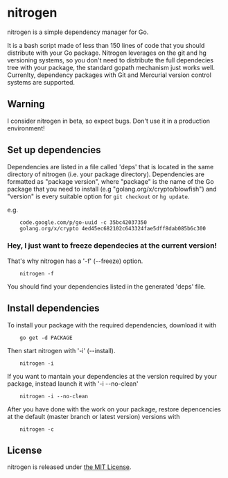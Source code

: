 nitrogen
=========

nitrogen is a simple dependency manager for Go.

It is a bash script made of less than 150 lines of code that you should 
distribute with your Go package. Nitrogen leverages on the git and hg 
versioning systems, so you don't need to distribute the full dependecies 
tree with your package, the standard gopath mechanism just works well. 
Currenlty, dependency packages with Git and Mercurial version control 
systems are supported.

Warning
--------

I consider nitrogen in beta, so expect bugs. Don't use it in a production 
environment!

Set up dependencies
--------------------

Dependencies are listed in a file called 'deps' that is located in the 
same directory of nitrogen (i.e. your package directory). Dependencies are 
formatted as "package version", where "package" is the name of the Go package 
that you need to install (e.g "golang.org/x/crypto/blowfish") and "version" is 
every suitable option for `git checkout` or `hg update`.

e.g.
```
    code.google.com/p/go-uuid -c 35bc42037350
    golang.org/x/crypto 4ed45ec682102c643324fae5dff8dab085b6c300
```

### Hey, I just want to freeze dependecies at the current version!

That's why nitrogen has a '-f' (--freeze) option.

```
    nitrogen -f
```

You should find your dependencies listed in the generated 'deps' file.

Install dependencies
---------------------

To install your package with the required dependencies, download it with
    
```
    go get -d PACKAGE
```

Then start nitrogen with '-i' (--install). 

```
    nitrogen -i
```

If you want to mantain your dependencies at the version required by your
package, instead launch it with '-i --no-clean'

```
    nitrogen -i --no-clean
```

After you have done with the work on your package, restore depencencies
at the default (master branch or latest version) versions with

```
    nitrogen -c
```

License
--------

nitrogen is released under [the MIT License](http://opensource.org/licenses/MIT).
